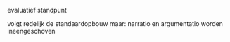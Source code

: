 evaluatief standpunt

volgt redelijk de standaardopbouw
maar: narratio en argumentatio worden ineengeschoven